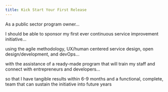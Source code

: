 ```yaml
---
title: Kick Start Your First Release
---
```


As a public sector program owner...

I should be able to sponsor my first ever continuous service improvement initiative...

using the agile methodology, UX/human centered service design, open design/development, and devOps...

with the assistance of a ready-made program that will train my staff and connect with entrepreneurs and developers...

so that I have tangible results within 6-9 months and a functional, complete, team that can sustain the initiative into future years
